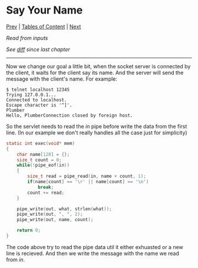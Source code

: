 # Say Your Name

[Prev](https://github.com/38/plumber-tutorial/blob/3-say-different-words/README.md) | 
[Tables of Content](https://github.com/38/plumber-tutorial/blob/master/README.md) | 
[Next](https://github.com/38/plumber-tutorial/blob/5-be-modular/README.md)

*Read from inputs*

*See [diff](https://github.com/38/plumber-tutorial/compare/3-say-different-words-src...4-say-your-name-src) since last chapter*

---

Now we change our goal a little bit, when the socket server is connected by the client, it waits for the client say its name.
And the server will send the message with the client's name. For example:

```
$ telnet localhost 12345
Trying 127.0.0.1...
Connected to localhost.
Escape character is '^]'.
Plumber
Hello, PlumberConnection closed by foreign host.
```

So the servlet needs to read the *in* pipe before write the data from the first line. (In our example we don't really handles all the case just for simplicity)

```C
static int exec(void* mem)
{
	char name[128] = {};
	size_t count = 0;
	while(!pipe_eof(in))
	{
		size_t read = pipe_read(in, name + count, 1);
		if(name[count] == '\r' || name[count] == '\n')
			break;
		count += read;
	}

	pipe_write(out, what, strlen(what));
	pipe_write(out, ", ", 2);
	pipe_write(out, name, count);

	return 0;
}
```

The code above try to read the pipe data util it either exhuasted or a new line is recieved. And then we write the message with the name we read from *in*.
